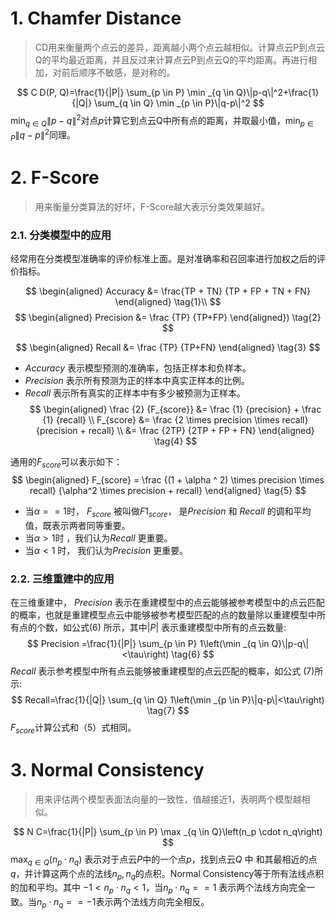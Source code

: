 # 1. Chamfer Distance
>CD用来衡量两个点云的差异，距离越小两个点云越相似。计算点云P到点云Q的平均最近距离，并且反过来计算点云P到点云Q的平均距离。再进行相加，对前后顺序不敏感，是对称的。

$$
C D(P, Q)=\frac{1}{|P|} \sum_{p \in P} \min _{q \in Q}\|p-q\|^2+\frac{1}{|Q|} \sum_{q \in Q} \min _{p \in P}\|q-p\|^2
$$
$\min _{q \in Q}\|p-q\|^2$对点$p$计算它到点云Q中所有点的距离，并取最小值，$\min _{p \in P}\|q-p\|^2$同理。
# 2. F-Score
>用来衡量分类算法的好坏，F-Score越大表示分类效果越好。
### 2.1. 分类模型中的应用
经常用在分类模型准确率的评价标准上面。是对准确率和召回率进行加权之后的评价指标。


$$
\begin{aligned}
Accuracy &= \frac{TP + TN} {TP + FP + TN + FN}
\end{aligned} \tag{1}\\
$$
$$
\begin{aligned}
Precision &= \frac {TP} {TP+FP}
\end{aligned}) \tag{2}
$$

$$
\begin{aligned}
Recall &= \frac {TP} {TP+FN}
\end{aligned} \tag{3}
$$
- $Accuracy$ 表示模型预测的准确率，包括正样本和负样本。
- $Precision$ 表示所有预测为正的样本中真实正样本的比例。
- $Recall$ 表示所有真实的正样本中有多少被预测为正样本。
$$
\begin{aligned}
\frac {2} {F_{score}} &= \frac {1} {precision} + \frac {1} {recall} \\
F_{score} &= \frac {2 \times precision \times recall} {precision + recall} \\
&= \frac {2TP} {2TP + FP + FN}
\end{aligned} \tag{4}
$$

通用的$F_{score}$可以表示如下：
$$
\begin{aligned}
F_{score} = \frac {(1 + \alpha ^ 2) \times precision \times recall} {\alpha^2 \times precision + recall}
\end{aligned} \tag{5}
$$

- 当$\alpha == 1$时， $F_{score}$ 被叫做$F1_{score}$， 是$Precision$ 和 $Recall$ 的调和平均值，既表示两者同等重要。
- 当$\alpha > 1$时 ，我们认为$Recall$ 更重要。
- 当$\alpha<1$ 时， 我们认为$Precision$ 更重要。

### 2.2. 三维重建中的应用
在三维重建中， $Precision$ 表示在重建模型中的点云能够被参考模型中的点云匹配的概率，也就是重建模型点云中能够被参考模型匹配的点的数量除以重建模型中所有点的个数，如公式(6) 所示，其中$|P|$ 表示重建模型中所有的点云数量:
$$
Precision =\frac{1}{|P|} \sum_{p \in P} 1\left(\min _{q \in Q}\|p-q\|<\tau\right) \tag{6}
$$
$Recall$ 表示参考模型中所有点云能够被重建模型的点云匹配的概率，如公式 (7)所示:
$$
Recall=\frac{1}{|Q|} \sum_{q \in Q} 1\left(\min _{p \in P}\|q-p\|<\tau\right) \tag{7}
$$
$F_{score}$计算公式和（5）式相同。

# 3. Normal Consistency
>用来评估两个模型表面法向量的一致性，值越接近1，表明两个模型越相似。

$$
N C=\frac{1}{|P|} \sum_{p \in P} \max _{q \in Q}\left(n_p \cdot n_q\right)
$$
$\max _{q \in Q}\left(n_p \cdot n_q\right)$ 表示对于点云$P$中的一个点$p$，找到点云$Q$ 中 和其最相近的点$q$，并计算这两个点的法线$n_p, n_q$的点积。Normal Consistency等于所有法线点积的加和平均。其中 $-1 < n_p \cdot n_q < 1$，当$n_p \cdot n_q == 1$ 表示两个法线方向完全一致。当$n_p \cdot n_q == -1$表示两个法线方向完全相反。
